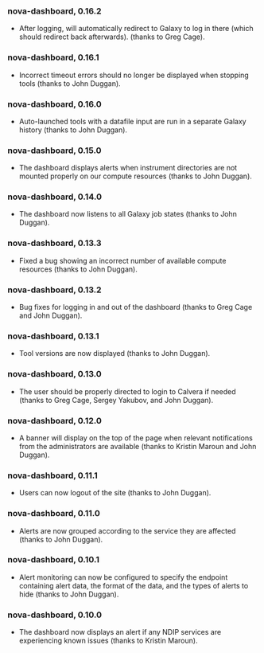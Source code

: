 ### nova-dashboard, 0.16.2

* After logging, will automatically redirect to Galaxy to log in there (which should redirect back afterwards). (thanks to Greg Cage).

### nova-dashboard, 0.16.1

* Incorrect timeout errors should no longer be displayed when stopping tools (thanks to John Duggan).

### nova-dashboard, 0.16.0

* Auto-launched tools with a datafile input are run in a separate Galaxy history (thanks to John Duggan).

### nova-dashboard, 0.15.0

* The dashboard displays alerts when instrument directories are not mounted properly on our compute resources (thanks to John Duggan).

### nova-dashboard, 0.14.0

* The dashboard now listens to all Galaxy job states (thanks to John Duggan).

### nova-dashboard, 0.13.3

* Fixed a bug showing an incorrect number of available compute resources (thanks to John Duggan).

### nova-dashboard, 0.13.2

* Bug fixes for logging in and out of the dashboard (thanks to Greg Cage and John Duggan).

### nova-dashboard, 0.13.1

* Tool versions are now displayed (thanks to John Duggan).

### nova-dashboard, 0.13.0

* The user should be properly directed to login to Calvera if needed (thanks to Greg Cage, Sergey Yakubov, and John Duggan).

### nova-dashboard, 0.12.0

* A banner will display on the top of the page when relevant notifications from the administrators are available (thanks to Kristin Maroun and John Duggan).

### nova-dashboard, 0.11.1

* Users can now logout of the site (thanks to John Duggan).

### nova-dashboard, 0.11.0

* Alerts are now grouped according to the service they are affected (thanks to John Duggan).

### nova-dashboard, 0.10.1

* Alert monitoring can now be configured to specify the endpoint containing alert data, the format of the data, and the types of alerts to hide (thanks to John Duggan).

### nova-dashboard, 0.10.0

* The dashboard now displays an alert if any NDIP services are experiencing known issues (thanks to Kristin Maroun).

